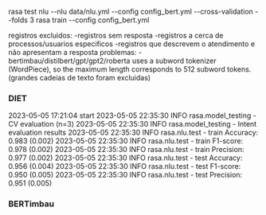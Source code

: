 rasa test nlu --nlu data/nlu.yml --config config_bert.yml --cross-validation --folds 3 
rasa train --config config_bert.yml

registros excluidos:
-registros sem resposta
-registros a cerca de processos/usuarios especificos
-registros que descrevem o atendimento e não apresentam a resposta
problemas:
-bertimbau/distilbert/gpt/gpt2/roberta uses a subword tokenizer (WordPiece), so the maximum length corresponds to 512 subword tokens. (grandes cadeias de texto foram excluidas)


### DIET
2023-05-05 17:21:04 start
2023-05-05 22:35:30 INFO     rasa.model_testing  - CV evaluation (n=3)
2023-05-05 22:35:30 INFO     rasa.model_testing  - Intent evaluation results
2023-05-05 22:35:30 INFO     rasa.nlu.test  - train Accuracy: 0.983 (0.002)
2023-05-05 22:35:30 INFO     rasa.nlu.test  - train F1-score: 0.978 (0.002)
2023-05-05 22:35:30 INFO     rasa.nlu.test  - train Precision: 0.977 (0.002)
2023-05-05 22:35:30 INFO     rasa.nlu.test  - test Accuracy: 0.956 (0.004)
2023-05-05 22:35:30 INFO     rasa.nlu.test  - test F1-score: 0.950 (0.005)
2023-05-05 22:35:30 INFO     rasa.nlu.test  - test Precision: 0.951 (0.005)

### BERTimbau




